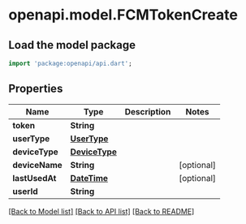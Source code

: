 # openapi.model.FCMTokenCreate

## Load the model package
```dart
import 'package:openapi/api.dart';
```

## Properties
Name | Type | Description | Notes
------------ | ------------- | ------------- | -------------
**token** | **String** |  | 
**userType** | [**UserType**](UserType.md) |  | 
**deviceType** | [**DeviceType**](DeviceType.md) |  | 
**deviceName** | **String** |  | [optional] 
**lastUsedAt** | [**DateTime**](DateTime.md) |  | [optional] 
**userId** | **String** |  | 

[[Back to Model list]](../README.md#documentation-for-models) [[Back to API list]](../README.md#documentation-for-api-endpoints) [[Back to README]](../README.md)



